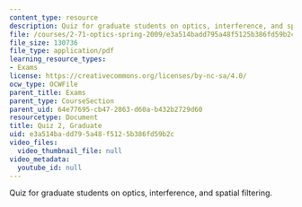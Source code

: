 ```yaml
---
content_type: resource
description: Quiz for graduate students on optics, interference, and spatial filtering.
file: /courses/2-71-optics-spring-2009/e3a514badd795a48f5125b386fd59b2c_MIT2_71S09_gquiz2.pdf
file_size: 130736
file_type: application/pdf
learning_resource_types:
- Exams
license: https://creativecommons.org/licenses/by-nc-sa/4.0/
ocw_type: OCWFile
parent_title: Exams
parent_type: CourseSection
parent_uid: 64e77695-cb47-2863-d60a-b432b2729d60
resourcetype: Document
title: Quiz 2, Graduate
uid: e3a514ba-dd79-5a48-f512-5b386fd59b2c
video_files:
  video_thumbnail_file: null
video_metadata:
  youtube_id: null
---
```

Quiz for graduate students on optics, interference, and spatial filtering.